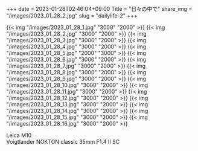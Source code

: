 +++
date  = 2023-01-28T02:46:04+09:00
Title = "日々の中で"
share_img = "/images/2023_01_28_2.jpg"
slug = "dailylife-2"
+++

{{< img "/images/2023_01_28_1.jpg" "3000" "2000" >}}
{{< img "/images/2023_01_28_2.jpg" "3000" "2000" >}}
{{< img "/images/2023_01_28_3.jpg" "3000" "2000" >}}
{{< img "/images/2023_01_28_4.jpg" "3000" "2000" >}}
{{< img "/images/2023_01_28_5.jpg" "2000" "3000" >}}
{{< img "/images/2023_01_28_6.jpg" "3000" "2000" >}}
{{< img "/images/2023_01_28_7.jpg" "3000" "2000" >}}
{{< img "/images/2023_01_28_8.jpg" "3000" "2000" >}}
{{< img "/images/2023_01_28_9.jpg" "3000" "2000" >}}
{{< img "/images/2023_01_28_10.jpg" "3000" "2000" >}}
{{< img "/images/2023_01_28_11.jpg" "3000" "2000" >}}
{{< img "/images/2023_01_28_12.jpg" "3000" "2000" >}}
{{< img "/images/2023_01_28_13.jpg" "3000" "2000" >}}
{{< img "/images/2023_01_28_14.jpg" "3000" "2000" >}}
{{< img "/images/2023_01_28_15.jpg" "3000" "2000" >}}
{{< img "/images/2023_01_28_16.jpg" "3000" "2000" >}}

Leica M10<br>
Voigtlander NOKTON classic 35mm F1.4 Ⅱ SC
